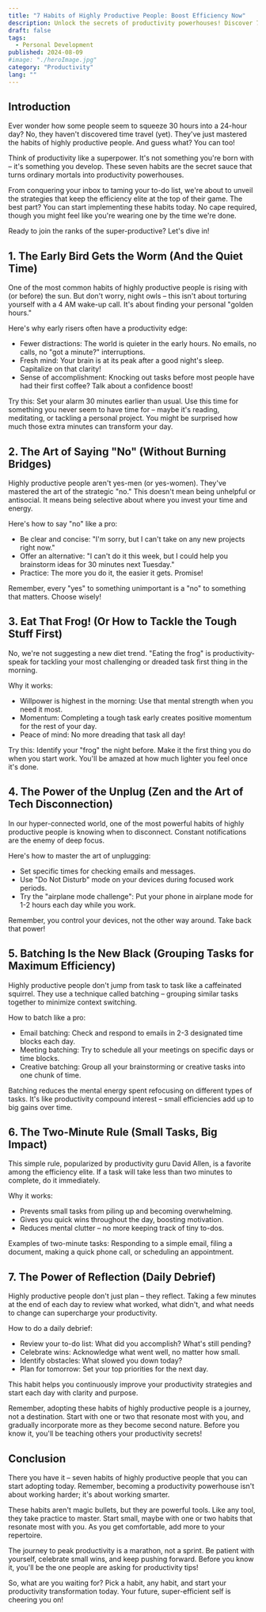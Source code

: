 ```yaml
---
title: "7 Habits of Highly Productive People: Boost Efficiency Now"
description: Unlock the secrets of productivity powerhouses! Discover 7 game-changing habits of highly productive people you can start today. Boost your efficiency now!
draft: false
tags:
  - Personal Development
published: 2024-08-09
#image: "./heroImage.jpg"
category: "Productivity"
lang: ""
---
```


<!-- ![Hero Image](./heroImage.jpg) -->

## Introduction

Ever wonder how some people seem to squeeze 30 hours into a 24-hour day? No, they haven't discovered time travel (yet). They've just mastered the habits of highly productive people. And guess what? You can too!

Think of productivity like a superpower. It's not something you're born with – it's something you develop. These seven habits are the secret sauce that turns ordinary mortals into productivity powerhouses.


From conquering your inbox to taming your to-do list, we're about to unveil the strategies that keep the efficiency elite at the top of their game. The best part? You can start implementing these habits today. No cape required, though you might feel like you're wearing one by the time we're done.

Ready to join the ranks of the super-productive? Let's dive in!

## 1. The Early Bird Gets the Worm (And the Quiet Time)

One of the most common habits of highly productive people is rising with (or before) the sun. But don't worry, night owls – this isn't about torturing yourself with a 4 AM wake-up call. It's about finding your personal "golden hours."

Here's why early risers often have a productivity edge:

- Fewer distractions: The world is quieter in the early hours. No emails, no calls, no "got a minute?" interruptions.
- Fresh mind: Your brain is at its peak after a good night's sleep. Capitalize on that clarity!
- Sense of accomplishment: Knocking out tasks before most people have had their first coffee? Talk about a confidence boost!

Try this: Set your alarm 30 minutes earlier than usual. Use this time for something you never seem to have time for – maybe it's reading, meditating, or tackling a personal project. You might be surprised how much those extra minutes can transform your day.

## 2. The Art of Saying "No" (Without Burning Bridges)

Highly productive people aren't yes-men (or yes-women). They've mastered the art of the strategic "no." This doesn't mean being unhelpful or antisocial. It means being selective about where you invest your time and energy.

Here's how to say "no" like a pro:

- Be clear and concise: "I'm sorry, but I can't take on any new projects right now."
- Offer an alternative: "I can't do it this week, but I could help you brainstorm ideas for 30 minutes next Tuesday."
- Practice: The more you do it, the easier it gets. Promise!

Remember, every "yes" to something unimportant is a "no" to something that matters. Choose wisely!

## 3. Eat That Frog! (Or How to Tackle the Tough Stuff First)

No, we're not suggesting a new diet trend. "Eating the frog" is productivity-speak for tackling your most challenging or dreaded task first thing in the morning.

Why it works:

- Willpower is highest in the morning: Use that mental strength when you need it most.
- Momentum: Completing a tough task early creates positive momentum for the rest of your day.
- Peace of mind: No more dreading that task all day!

Try this: Identify your "frog" the night before. Make it the first thing you do when you start work. You'll be amazed at how much lighter you feel once it's done.

## 4. The Power of the Unplug (Zen and the Art of Tech Disconnection)

In our hyper-connected world, one of the most powerful habits of highly productive people is knowing when to disconnect. Constant notifications are the enemy of deep focus.

Here's how to master the art of unplugging:

- Set specific times for checking emails and messages.
- Use "Do Not Disturb" mode on your devices during focused work periods.
- Try the "airplane mode challenge": Put your phone in airplane mode for 1-2 hours each day while you work.

Remember, you control your devices, not the other way around. Take back that power!

## 5. Batching Is the New Black (Grouping Tasks for Maximum Efficiency)

Highly productive people don't jump from task to task like a caffeinated squirrel. They use a technique called batching – grouping similar tasks together to minimize context switching.

How to batch like a pro:

- Email batching: Check and respond to emails in 2-3 designated time blocks each day.
- Meeting batching: Try to schedule all your meetings on specific days or time blocks.
- Creative batching: Group all your brainstorming or creative tasks into one chunk of time.

Batching reduces the mental energy spent refocusing on different types of tasks. It's like productivity compound interest – small efficiencies add up to big gains over time.

## 6. The Two-Minute Rule (Small Tasks, Big Impact)

This simple rule, popularized by productivity guru David Allen, is a favorite among the efficiency elite. If a task will take less than two minutes to complete, do it immediately.

Why it works:

- Prevents small tasks from piling up and becoming overwhelming.
- Gives you quick wins throughout the day, boosting motivation.
- Reduces mental clutter – no more keeping track of tiny to-dos.

Examples of two-minute tasks: Responding to a simple email, filing a document, making a quick phone call, or scheduling an appointment.

## 7. The Power of Reflection (Daily Debrief)

Highly productive people don't just plan – they reflect. Taking a few minutes at the end of each day to review what worked, what didn't, and what needs to change can supercharge your productivity.

How to do a daily debrief:

- Review your to-do list: What did you accomplish? What's still pending?
- Celebrate wins: Acknowledge what went well, no matter how small.
- Identify obstacles: What slowed you down today?
- Plan for tomorrow: Set your top priorities for the next day.

This habit helps you continuously improve your productivity strategies and start each day with clarity and purpose.

Remember, adopting these habits of highly productive people is a journey, not a destination. Start with one or two that resonate most with you, and gradually incorporate more as they become second nature. Before you know it, you'll be teaching others your productivity secrets!

## Conclusion

There you have it – seven habits of highly productive people that you can start adopting today. Remember, becoming a productivity powerhouse isn't about working harder; it's about working smarter.

These habits aren't magic bullets, but they are powerful tools. Like any tool, they take practice to master. Start small, maybe with one or two habits that resonate most with you. As you get comfortable, add more to your repertoire.

The journey to peak productivity is a marathon, not a sprint. Be patient with yourself, celebrate small wins, and keep pushing forward. Before you know it, you'll be the one people are asking for productivity tips!

So, what are you waiting for? Pick a habit, any habit, and start your productivity transformation today. Your future, super-efficient self is cheering you on!
